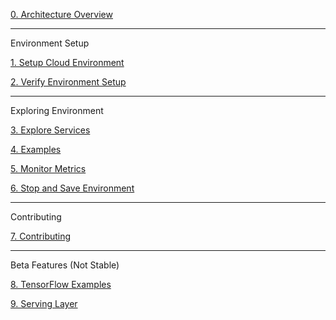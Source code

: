 [0. Architecture Overview](https://github.com/fluxcapacitor/pipeline/wiki/Architecture-Overview)

***
Environment Setup

[1. Setup Cloud Environment](https://github.com/fluxcapacitor/pipeline/wiki/Setup-Cloud-Environment)

[2. Verify Environment Setup](https://github.com/fluxcapacitor/pipeline/wiki/Verify-Environment-Setup)

*** 
Exploring Environment

[3. Explore Services](https://github.com/fluxcapacitor/pipeline/wiki/Explore-Services)

[4. Examples](https://github.com/fluxcapacitor/pipeline/wiki/Examples)

[5. Monitor Metrics](https://github.com/fluxcapacitor/pipeline/wiki/Monitor-Metrics)

[6. Stop and Save Environment](https://github.com/fluxcapacitor/pipeline/wiki/Save-Your-Environment)

***
Contributing

[7. Contributing](https://github.com/fluxcapacitor/pipeline/wiki/Github-Integration)

***
Beta Features (Not Stable)

[8. TensorFlow Examples](https://github.com/fluxcapacitor/pipeline/wiki/TensorFlow)

[9. Serving Layer](https://github.com/fluxcapacitor/pipeline/wiki/Serving-Layer)